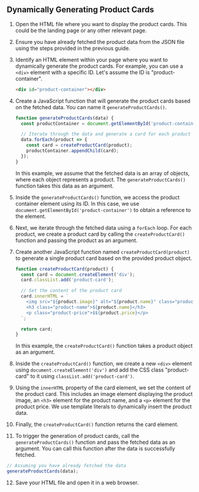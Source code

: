 
## Dynamically Generating Product Cards

1. Open the HTML file where you want to display the product cards. This could be the landing page or any other relevant page.

2. Ensure you have already fetched the product data from the JSON file using the steps provided in the previous guide.

3. Identify an HTML element within your page where you want to dynamically generate the product cards. For example, you can use a `<div>` element with a specific ID. Let's assume the ID is "product-container".

   ```html
   <div id="product-container"></div>
   ```

4. Create a JavaScript function that will generate the product cards based on the fetched data. You can name it `generateProductCards()`.

   ```javascript
   function generateProductCards(data) {
     const productContainer = document.getElementById('product-container');

     // Iterate through the data and generate a card for each product
     data.forEach(product => {
       const card = createProductCard(product);
       productContainer.appendChild(card);
     });
   }
   ```

   In this example, we assume that the fetched data is an array of objects, where each object represents a product. The `generateProductCards()` function takes this data as an argument.

5. Inside the `generateProductCards()` function, we access the product container element using its ID. In this case, we use `document.getElementById('product-container')` to obtain a reference to the element.

6. Next, we iterate through the fetched data using a `forEach` loop. For each product, we create a product card by calling the `createProductCard()` function and passing the product as an argument.

7. Create another JavaScript function named `createProductCard(product)` to generate a single product card based on the provided product object.

   ```javascript
   function createProductCard(product) {
     const card = document.createElement('div');
     card.classList.add('product-card');

     // Set the content of the product card
     card.innerHTML = `
       <img src="${product.image}" alt="${product.name}" class="product-image">
       <h3 class="product-name">${product.name}</h3>
       <p class="product-price">$${product.price}</p>
     `;

     return card;
   }
   ```

   In this example, the `createProductCard()` function takes a product object as an argument.

8. Inside the `createProductCard()` function, we create a new `<div>` element using `document.createElement('div')` and add the CSS class "product-card" to it using `classList.add('product-card')`.

9. Using the `innerHTML` property of the card element, we set the content of the product card. This includes an image element displaying the product image, an `<h3>` element for the product name, and a `<p>` element for the product price. We use template literals to dynamically insert the product data.

10. Finally, the `createProductCard()` function returns the card element.

11. To trigger the generation of product cards, call the `generateProductCards()` function and pass the fetched data as an argument. You can call this function after the data is successfully fetched.

   ```javascript
   // Assuming you have already fetched the data
   generateProductCards(data);
   ```

12. Save your HTML file and open it in a web browser.

